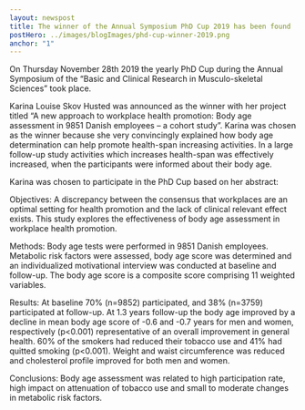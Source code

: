 ```yaml
---
layout: newspost
title: The winner of the Annual Symposium PhD Cup 2019 has been found
postHero: ../images/blogImages/phd-cup-winner-2019.png
anchor: "1"
---
```


On Thursday November 28th 2019 the yearly PhD Cup during the Annual Symposium of the “Basic and Clinical Research in Musculo-skeletal Sciences” took place.

Karina Louise Skov Husted was announced as the winner with her project titled “A new approach to workplace health promotion: Body age assessment in 9851 Danish employees – a cohort study”. Karina was chosen as the winner because she very convincingly explained how body age determination can help promote health-span increasing activities. In a large follow-up study activities which increases health-span was effectively increased, when the participants were informed about their body age.

Karina was chosen to participate in the PhD Cup based on her abstract:

Objectives: A discrepancy between the consensus that workplaces are an optimal setting for health promotion and the lack of clinical relevant effect exists. This study explores the effectiveness of body age assessment in workplace health promotion.

Methods: Body age tests were performed in 9851 Danish employees. Metabolic risk factors were assessed, body age score was determined and an individualized motivational interview was conducted at baseline and follow-up. The body age score is a composite score comprising 11 weighted variables.

Results: At baseline 70% (n=9852) participated, and 38% (n=3759) participated at follow-up. At 1.3 years follow-up the body age improved by a decline in mean body age score of -0.6 and -0.7 years for men and women, respectively (p<0.001) representative of an overall improvement in general health. 60% of the smokers had reduced their tobacco use and 41% had quitted smoking (p<0.001). Weight and waist circumference was reduced and cholesterol profile improved for both men and women.

Conclusions: Body age assessment was related to high participation rate, high impact on attenuation of tobacco use and small to moderate changes in metabolic risk factors.
